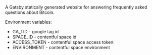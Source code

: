 A Gatsby statically generated website for answering frequently asked questions about Bitcoin.

Environment variables:
* GA_TID - google tag id
* SPACE_ID - contentful space id
* ACCESS_TOKEN - contentful space access token
* ENVIRONMENT - contentful space environment
